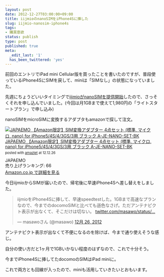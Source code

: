 ```yaml
---
layout: post
date: 2012-12-27T03:00:00+09:00
title: iijmioのnanoSIMをiPhone4Sに挿した
slug: iijmio-nanosim-iphone4s
tags:
- 購買意欲
status: publish
type: post
published: true
meta:
  _edit_last: '1'
  has_been_twittered: 'yes'
---
```

前回のエントリでiPad mini Cellular版を買ったことを書いたのですが、普段使っているiPhone4SにSIMを戻して、miniは「SIMなし」の状態になっていました。

先週にちょうどいいタイミングで<a href="http://techlog.iij.ad.jp/archives/572">iijmioがnanoSIMを提供開始</a>したので、さっそくそれを申し込んでいました。(今回は月1GBまで使えて1,980円の「ライトスタートプラン」で申し込み)

<!--more-->

nanoSIMをmicroSIMに変換するアダプタもamazonで探して注文。
<div class="amazlet-box" style="margin-bottom:0px;"><div class="amazlet-image" style="float:left;margin:0px 12px 1px 0px;"><a href="http://www.amazon.co.jp/exec/obidos/ASIN/B009RIN79W/masawo-22/ref=nosim/" name="amazletlink" target="_blank"><img src="http://ecx.images-amazon.com/images/I/41DzhrIXB9L._SL160_.jpg" alt="JAPAEMO 【Amazon限定】SIM変換アダプター 4点セット (標準, マイクロ, nano) for iPhone5/4S/4/3GS/3用 ブラック A-JE-NANO-SET-BK" style="border: none;" /></a></div><div class="amazlet-info" style="line-height:120%; margin-bottom: 10px"><div class="amazlet-name" style="margin-bottom:10px;line-height:120%"><a href="http://www.amazon.co.jp/exec/obidos/ASIN/B009RIN79W/masawo-22/ref=nosim/" name="amazletlink" target="_blank">JAPAEMO 【Amazon限定】SIM変換アダプター 4点セット (標準, マイクロ, nano) for iPhone5/4S/4/3GS/3用 ブラック A-JE-NANO-SET-BK</a><div class="amazlet-powered-date" style="font-size:80%;margin-top:5px;line-height:120%">posted with <a href="http://www.amazlet.com/" title="amazlet" target="_blank">amazlet</a> at 12.12.26</div></div><div class="amazlet-detail">JAPAEMO <br />売り上げランキング: 66<br /></div><div class="amazlet-sub-info" style="float: left;"><div class="amazlet-link" style="margin-top: 5px"><a href="http://www.amazon.co.jp/exec/obidos/ASIN/B009RIN79W/masawo-22/ref=nosim/" name="amazletlink" target="_blank">Amazon.co.jp で詳細を見る</a></div></div></div><div class="amazlet-footer" style="clear: left"></div></div>


今日iijmioからSIMが届いたので、帰宅後に早速iPhone4Sへ差し替えをしました。

<blockquote class="twitter-tweet" lang="ja"><p>iijmioをiPhone4Sに挿して、早速speedtestした。1GBまで高速なプランなので、今までのdocomoSIMと比べても遜色なさげ。ただアンテナピクト表示が出なくて、そこだけは切ない。 <a href="http://t.co/E1jt4gLt" title="http://twitter.com/masawo/status/283937418506289152/photo/1">twitter.com/masawo/status/…</a></p>&mdash; masawoさん (@masawo) <a href="https://twitter.com/masawo/status/283937418506289152" data-datetime="2012-12-26T14:08:50+00:00">12月 26, 2012</a></blockquote>
<script async src="//platform.twitter.com/widgets.js" charset="utf-8"></script>

アンテナピクト表示が出なくて不便になるのを除けば、今まで通り使えそうな感じ。

自分の使い方だと1ヶ月で1GBいかない程度のはずなので、これで十分そう。


今までiPhone4Sに挿してたdocomoのSIMはiPad miniに。

これで両方とも回線が入ったので、miniも活用していきたいとおもいます。
